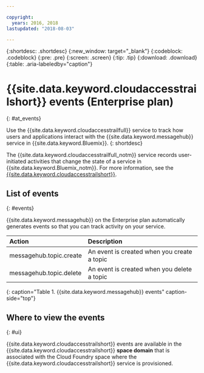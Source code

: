 ```yaml
---

copyright:
  years: 2016, 2018
lastupdated: "2018-08-03"

---
```


{:shortdesc: .shortdesc}
{:new_window: target="_blank"}
{:codeblock: .codeblock}
{:pre: .pre}
{:screen: .screen}
{:tip: .tip}
{:download: .download}
{:table: .aria-labeledby="caption"}

<!-- Name your file `at-events.md` and include it in the Reference nav group in your toc file. -->

# {{site.data.keyword.cloudaccesstrailshort}} events (Enterprise plan)
{: #at_events}

Use the {{site.data.keyword.cloudaccesstrailfull}} service to track how users and applications interact with the {{site.data.keyword.messagehub}} service in {{site.data.keyword.Bluemix}}. 
{: shortdesc}

The {{site.data.keyword.cloudaccesstrailfull_notm}} service records user-initiated activities that change the state of a service in {{site.data.keyword.Bluemix_notm}}. For more information, see the [{{site.data.keyword.cloudaccesstrailshort}}](/docs/services/cloud-activity-tracker/index.html#getting-started-with-cla).

<!-- You can create different sections to group events by area. -->

## List of events
{: #events}

<!-- Make sure you introduce the table with a detailed description that immediately precedes it. For example, see https://console.bluemix.net/docs/services/cloud-activity-tracker/services/at_events_cf.html#catalog. -->

{{site.data.keyword.messagehub}} on the Enterprise plan automatically generates events so that you can track activity on your service.

| Action | Description |
|:-------|:------------|
| messagehub.topic.create | An event is created when you create a topic|
| messagehub.topic.delete | An event is created when you delete a topic|
{: caption="Table 1. {{site.data.keyword.messagehub}} events" caption-side="top"}

## Where to view the events
{: #ui}

<!-- For example, choose one of the following two options. -->

<!-- Option 1: Add the following sentence if your service is provisioned within a Cloud Foundry org and space. -->

{{site.data.keyword.cloudaccesstrailshort}} events are available in the {{site.data.keyword.cloudaccesstrailshort}} **space domain** that is associated with the Cloud Foundry space where the {{site.data.keyword.cloudaccesstrailshort}} service is provisioned.






